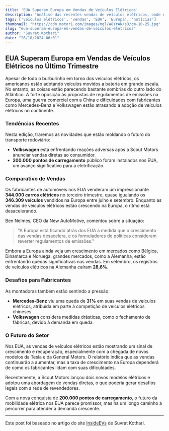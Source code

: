 ```yaml
---
title: 'EUA Superam Europa em Vendas de Veículos Elétricos'
description: 'Análise das recentes vendas de veículos elétricos, onde os EUA superam a Europa.'
tags: ['veículos elétricos', 'vendas', 'EUA', 'Europa', 'notícias']
thumbnail: "https://cdn.motor1.com/images/mgl/W8YrAN/s3/cm-10-25.jpg"
slug: "eua-superam-europa-em-vendas-de-veiculos-eletricos"
author: "Suvrat Kothari"
date: "26/10/2024 06:01"
---
```


## EUA Superam Europa em Vendas de Veículos Elétricos no Último Trimestre

Apesar de todo o burburinho em torno dos veículos elétricos, os americanos estão adotando veículos movidos a bateria em grande escala. No entanto, as coisas estão parecendo bastante sombrias do outro lado do Atlântico. A forte oposição às propostas de regulamentos de emissões na Europa, uma guerra comercial com a China e dificuldades com fabricantes como Mercedes-Benz e Volkswagen estão atrasando a adoção de veículos elétricos no continente.

### Tendências Recentes

Nesta edição, traremos as novidades que estão moldando o futuro do transporte rodoviário:

- **Volkswagen** está enfrentando reações adversas após a Scout Motors anunciar vendas diretas ao consumidor.
- **200.000 pontos de carregamento** público foram instalados nos EUA, um avanço significativo para a eletrificação.

### Comparativo de Vendas

Os fabricantes de automóveis nos EUA venderam um impressionante **344.000 carros elétricos** no terceiro trimestre, quase igualando os **346.309 veículos** vendidos na Europa entre julho e setembro. Enquanto as vendas de veículos elétricos estão crescendo na Europa, o ritmo está desacelerando. 

Ben Nelmes, CEO da New AutoMotive, comentou sobre a situação:

> "A Europa está ficando atrás dos EUA à medida que o crescimento das vendas desacelera, e os formuladores de políticas consideram reverter regulamentos de emissões."

Embora a Europa ainda veja um crescimento em mercados como Bélgica, Dinamarca e Noruega, grandes mercados, como a Alemanha, estão enfrentando quedas significativas nas vendas. Em setembro, os registros de veículos elétricos na Alemanha caíram **28,6%**.

### Desafios para Fabricantes

As montadoras também estão sentindo a pressão:
- **Mercedes-Benz** viu uma queda de **31%** em suas vendas de veículos elétricos, atribuída em parte à competição de veículos elétricos chineses.
- **Volkswagen** considera medidas drásticas, como o fechamento de fábricas, devido à demanda em queda.

### O Futuro do Setor

Nos EUA, as vendas de veículos elétricos estão mostrando um sinal de crescimento e recuperação, especialmente com a chegada de novos modelos da Tesla e da General Motors. O relatório indica que as vendas continuarão a aumentar, mas a taxa de crescimento na Europa dependerá de como os fabricantes lidam com suas dificuldades.

Recentemente, a Scout Motors lançou dois novos modelos elétricos e adotou uma abordagem de vendas diretas, o que poderia gerar desafios legais com a rede de revendedores.

Com a nova conquista de **200.000 pontos de carregamento**, o futuro da mobilidade elétrica nos EUA parece promissor, mas ha um longo caminho a percorrer para atender à demanda crescente.

---  
Este post foi baseado no artigo do site [InsideEVs](https://insideevs.com/news/738776/us-overtakes-europe-in-ev-sales/) de Suvrat Kothari.